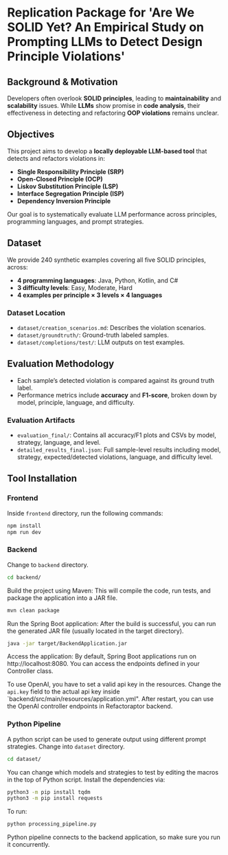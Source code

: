 # Replication Package for 'Are We SOLID Yet? An Empirical Study on Prompting LLMs to Detect Design Principle Violations'

## Background & Motivation
Developers often overlook **SOLID principles**, leading to **maintainability** and **scalability** issues. While **LLMs** show promise in **code analysis**, their effectiveness in detecting and refactoring **OOP violations** remains unclear.

## Objectives
This project aims to develop a **locally deployable LLM-based tool** that detects and refactors violations in:

- **Single Responsibility Principle (SRP)**
- **Open-Closed Principle (OCP)**
- **Liskov Substitution Principle (LSP)**
- **Interface Segregation Principle (ISP)**
- **Dependency Inversion Principle**

Our goal is to systematically evaluate LLM performance across principles, programming languages, and prompt strategies.


## Dataset

We provide 240 synthetic examples covering all five SOLID principles, across:

- **4 programming languages**: Java, Python, Kotlin, and C#
- **3 difficulty levels**: Easy, Moderate, Hard
- **4 examples per principle × 3 levels × 4 languages**

### Dataset Location

- `dataset/creation_scenarios.md`: Describes the violation scenarios.
- `dataset/groundtruth/`: Ground-truth labeled samples.
- `dataset/completions/test/`: LLM outputs on test examples.


## Evaluation Methodology

- Each sample’s detected violation is compared against its ground truth label.
- Performance metrics include **accuracy** and **F1-score**, broken down by model, principle, language, and difficulty.

### Evaluation Artifacts

- `evaluation_final/`: Contains all accuracy/F1 plots and CSVs by model, strategy, language, and level.
- `detailed_results_final.json`: Full sample-level results including model, strategy, expected/detected violations, language, and difficulty level.

## Tool Installation

### Frontend

Inside `frontend` directory, run the following commands: 

```bash
npm install
npm run dev
```

### Backend

Change to `backend` directory.

```bash
cd backend/
```

Build the project using Maven: This will compile the code, run tests, and package the application into a JAR file.  

```bash
mvn clean package
```
Run the Spring Boot application: After the build is successful, you can run the generated JAR file (usually located in the target directory).  

```bash
java -jar target/BackendApplication.jar
```
Access the application: By default, Spring Boot applications run on http://localhost:8080. You can access the endpoints defined in your Controller class.

To use OpenAI, you have to set a valid api key in the resources. Change the `api.key` field to the actual api key inside `backend/src/main/resources/application.yml". 
After restart, you can use the OpenAI controller endpoints in Refactoraptor backend.

### Python Pipeline

A python script can be used to generate output using different prompt strategies. Change into `dataset` directory. 

```bash
cd dataset/
```

You can change which models and strategies to test by editing the macros in the top of Python script. Install the dependencies via: 
```bash
python3 -m pip install tqdm
python3 -m pip install requests
```

To run:

```bash
python processing_pipeline.py
```

Python pipeline connects to the backend application, so make sure you run it concurrently. 



